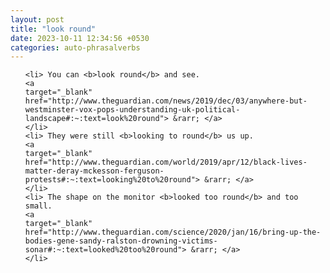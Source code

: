 ```yaml
---
layout: post
title: "look round"
date: 2023-10-11 12:34:56 +0530
categories: auto-phrasalverbs
---
```

<ol>

    <li> You can <b>look round</b> and see.
    <a 
    target="_blank" 
    href="http://www.theguardian.com/news/2019/dec/03/anywhere-but-westminster-vox-pops-understanding-uk-political-landscape#:~:text=look%20round"> &rarr; </a>
    </li>
    <li> They were still <b>looking to round</b> us up.
    <a 
    target="_blank" 
    href="http://www.theguardian.com/world/2019/apr/12/black-lives-matter-deray-mckesson-ferguson-protests#:~:text=looking%20to%20round"> &rarr; </a>
    </li>
    <li> The shape on the monitor <b>looked too round</b> and too small.
    <a 
    target="_blank" 
    href="http://www.theguardian.com/science/2020/jan/16/bring-up-the-bodies-gene-sandy-ralston-drowning-victims-sonar#:~:text=looked%20too%20round"> &rarr; </a>
    </li>